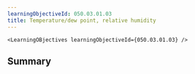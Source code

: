 ```yaml
---
learningObjectiveId: 050.03.01.03
title: Temperature/dew point, relative humidity
---
```


```tsx eval
<LearningOBjectives learningObjectiveId={050.03.01.03} />
```

## Summary
